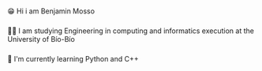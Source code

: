 ### 
😁 Hi i am Benjamin Mosso
###
👨‍🎓 I am studying Engineering in computing and informatics execution at the University of Bío-Bío
###
🌱 I'm currently learning Python and C++

<!--
**bamm99/bamm99** is a ✨ _special_ ✨ repository because its `README.md` (this file) appears on your GitHub profile.

Here are some ideas to get you started:

- 🔭 I’m currently working on ...
- 🌱 I’m currently learning ...
- 👯 I’m looking to collaborate on ...
- 🤔 I’m looking for help with ...
- 💬 Ask me about ...
- 📫 How to reach me: ...
- 😄 Pronouns: ...
- ⚡ Fun fact: ...
-->
